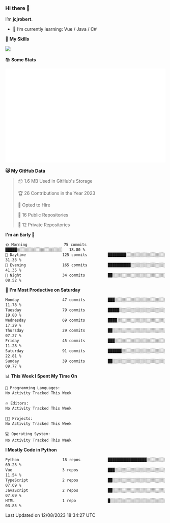 ### Hi there 👋

I’m **jcjrobert**.

- 🌱 I’m currently learning: Vue / Java / C#

🌟 **My Skills**

![](https://img.shields.io/badge/-Python-3e74a2?style=flat-square&logo=Python&logoColor=fff)

📚 **Some Stats**

![](https://github.com/jcjrobert/github-stats/blob/master/generated/overview.svg)

<!--START_SECTION:waka-->
**🐱 My GitHub Data** 

> 📦 1.6 MB Used in GitHub's Storage 
 > 
> 🏆 26 Contributions in the Year 2023
 > 
> 💼 Opted to Hire
 > 
> 📜 16 Public Repositories 
 > 
> 🔑 12 Private Repositories 
 > 
**I'm an Early 🐤** 

```text
🌞 Morning                75 commits          █████░░░░░░░░░░░░░░░░░░░░   18.80 % 
🌆 Daytime                125 commits         ████████░░░░░░░░░░░░░░░░░   31.33 % 
🌃 Evening                165 commits         ██████████░░░░░░░░░░░░░░░   41.35 % 
🌙 Night                  34 commits          ██░░░░░░░░░░░░░░░░░░░░░░░   08.52 % 
```
📅 **I'm Most Productive on Saturday** 

```text
Monday                   47 commits          ███░░░░░░░░░░░░░░░░░░░░░░   11.78 % 
Tuesday                  79 commits          █████░░░░░░░░░░░░░░░░░░░░   19.80 % 
Wednesday                69 commits          ████░░░░░░░░░░░░░░░░░░░░░   17.29 % 
Thursday                 29 commits          ██░░░░░░░░░░░░░░░░░░░░░░░   07.27 % 
Friday                   45 commits          ███░░░░░░░░░░░░░░░░░░░░░░   11.28 % 
Saturday                 91 commits          ██████░░░░░░░░░░░░░░░░░░░   22.81 % 
Sunday                   39 commits          ██░░░░░░░░░░░░░░░░░░░░░░░   09.77 % 
```


📊 **This Week I Spent My Time On** 

```text
💬 Programming Languages: 
No Activity Tracked This Week

🔥 Editors: 
No Activity Tracked This Week

🐱‍💻 Projects: 
No Activity Tracked This Week

💻 Operating System: 
No Activity Tracked This Week
```

**I Mostly Code in Python** 

```text
Python                   18 repos            █████████████████░░░░░░░░   69.23 % 
Vue                      3 repos             ███░░░░░░░░░░░░░░░░░░░░░░   11.54 % 
TypeScript               2 repos             ██░░░░░░░░░░░░░░░░░░░░░░░   07.69 % 
JavaScript               2 repos             ██░░░░░░░░░░░░░░░░░░░░░░░   07.69 % 
HTML                     1 repo              █░░░░░░░░░░░░░░░░░░░░░░░░   03.85 % 
```




 Last Updated on 12/08/2023 18:34:27 UTC
<!--END_SECTION:waka-->
